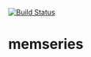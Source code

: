 [![Build Status](https://travis-ci.org/lysevi/memseries.svg?branch=master)](https://travis-ci.org/lysevi/memseries)

# memseries
